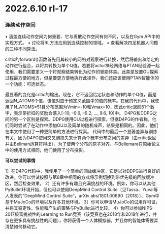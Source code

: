 # 2022.6.10 rl-17

### 连续动作空间 

▪  涵盖连续动作空间为何重要、它与离散动作空间有何不同，以及在Gym API中的实现方式。
▪  讨论将RL方法应用到连续控制的领域。
▪  查看解决四足机器人问题的三种不同算法。

critic的forward()函数首先用其较小的网络对观察进行转换，然后将输出和给定的动作进行组合，以将其转换为单个Q值。若要将actor神经网络与PTAN经验源一起使用，我们需要定义一个将观察结果转化为动作的智能体类。此类是放置OU探索过程最方便的地方，但是要更方便地执行此操作，我们还应该使用PTAN智能体的一个功能：可选状态。

最显著的变化是critic的输出。现在，它不返回给定状态和动作的单个Q值，而是返回N_ATOMS个值，该值对应于预定义范围中的值的概率。在我的代码中，我使用了N_ATOMS=51且分布范围为Vmin=-10和Vmax=10，因此critic返回51个数字，表示带折扣的奖励会落入[–10, –9.6, –9.2, …, 9.6, 10]中。
D4PG和DDPG之间的另一个区别是探索。DDPG使用OU过程进行探索，但据D4PG的作者称，他们同时尝试了在动作中添加OU以及简单的随机噪声，结果是相同的。因此，他们在本文中使用了一种更简单的方法进行探索。
代码中的最后一个显著差异与训练有关，因为D4PG使用交叉熵损失来计算两个概率分布之间的差异（由critic返回并由Bellman运算符得出）。为了使两个分布的原子对齐，与Bellemare在原始论文中的使用方式相同，他们使用了分布投影。

**可以尝试的事情**

1）在D4PG代码中，我使用了一个简单的回放缓冲区，它足以对DDPG进行良好的改进。你可以尝试按照与第8章中相同的方式将示例切换到带优先级的回放缓冲区，然后检查效果。
2）还有许多有趣且充满挑战的环境。例如，你可以从其他PyBullet环境开始，但也可以使用DeepMind Control Suite（见Tassa、Yuval等人发表的“DeepMind Control Suite”，arXiv abs/1801.00690（2018））、Gym中基于MuJoCo的环境以及许多其他环境。
3）你可以申请MuJoCo的试用许可证，并将其稳定性、性能和产生的策略与PyBullet进行比较。
4）你可以参加NIPS-2017极富挑战性的Learning to Run竞赛（该竞赛也在2018年和2019年进行，并存在更多具有挑战性的问题），你将获得一个人体模拟器，并且你的智能体需要弄清楚如何移动它。